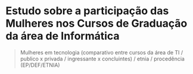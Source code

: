 # Estudo sobre a participação das Mulheres nos Cursos de Graduação da área de Informática

> Mulheres em tecnologia (comparativo entre cursos da área de TI / publico x privada / ingressante x concluintes) / etnia / procedência (EP/DEF/ETNIA)
